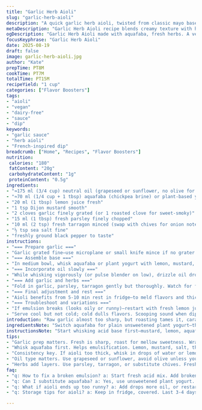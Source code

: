 ```yaml
---
title: "Garlic Herb Aioli"
slug: "garlic-herb-aioli"
description: "A quick garlic herb aioli, twisted from classic mayo base. Used for dipping fries, spreading on burgers, or serving with vegetables and escargots. Adjusts garlic intensity with fresh herbs swapped. Dairy, egg, gluten free. Substitutes suggested. Easy texture cues for thick, spreadable sauce. Robust flavor with roasted garlic or lemon zest alternate. Quick whisk, or blender for smooth. Timing based on aroma and texture over clocks. Reliable, no-fail savory topping or dip. Versatile prep."
metaDescription: "Garlic Herb Aioli recipe blends creamy texture with herbs. Quick to whip up, great for fries, burgers, or veggies."
ogDescription: "Garlic Herb Aioli made with aquafaba, fresh herbs. A versatile dip with layers of flavor. Perfect for a variety of dishes."
focusKeyphrase: "Garlic Herb Aioli"
date: 2025-08-19
draft: false
image: garlic-herb-aioli.jpg
author: "Kate"
prepTime: PT8M
cookTime: PT7M
totalTime: PT15M
recipeYield: "1 cup"
categories: ["Flavor Boosters"]
tags:
- "aioli"
- "vegan"
- "dairy-free"
- "sauce"
- "dip"
keywords:
- "garlic sauce"
- "herb aioli"
- "French-inspired dip"
breadcrumb: ["Home", "Recipes", "Flavor Boosters"]
nutrition: 
 calories: "180"
 fatContent: "20g"
 carbohydrateContent: "1g"
 proteinContent: "0.5g"
ingredients:
- "≈175 ml (3/4 cup) neutral oil (grapeseed or sunflower, no olive for milder taste)"
- "≈70 ml (1/4 cup + 1 tbsp) aquafaba (chickpea brine) or plant-based yogurt"
- "20 ml (1 tbsp) lemon juice fresh"
- "1 tsp Dijon mustard smooth"
- "2 cloves garlic finely grated (or 1 roasted clove for sweet-smoky)"
- "15 ml (1 tbsp) fresh parsley finely chopped"
- "10 ml (2 tsp) fresh tarragon minced (swap with chives for onion note)"
- "½ tsp sea salt fine"
- "freshly ground black pepper to taste"
instructions:
- "=== Prepare garlic ==="
- "Garlic grated fine—use microplane or small knife mince if no grater. If raw garlic too sharp, roast a clove wrapped in foil at 180°C (350°F) for 15 min until soft, caramel edges. Sweetens aioli, mellows bite."
- "=== Assemble base ==="
- "In medium bowl, whisk aquafaba or plant yogurt with lemon, mustard, salt, pepper. Aim for slightly frothy liquid. Adds acidity and body. Mustard stabilizes emulsification."
- "=== Incorporate oil slowly ==="
- "While whisking vigorously (or pulse blender on low), drizzle oil dropwise first—emulsion starts thickening. Then thin steady stream. Pause if sauce separates; whisk faster or add teaspoon lemon juice. Texture should be thick, creamy, holds peak."
- "=== Add garlic and herbs ==="
- "Fold in garlic, parsley, tarragon gently but thoroughly. Watch for flecks of green evenly distributed. Aroma sharpens now; fresh herb oils release fragrance. Adjust salt and pepper."
- "=== Final adjustment and rest ==="
- "Aioli benefits from 5-10 min rest in fridge—to meld flavors and thicken slightly. If too thick, stir in small drops of water or lemon until spreadable."
- "=== Troubleshoot and variations ==="
- "If emulsion breaks (looks oily or runny)—restart with fresh lemon juice, add broken sauce in tiny amounts, whisk fast. Can fix with one egg-free lecithin capsule or pinch mustard powder. For bolder garlic, add crushed raw after base emulsifies to avoid bitterness."
- "Serve cool but not cold; cold dulls flavors. Scooping sound when dipped, slight sheen on surface, vibrant herb specks visible."
introduction: "Raw garlic almost too sharp, but roasting tames it, caramel notes pop out. Quick to whip, no eggs—reliability matters. Ditch olive oil tired bitterness, use neutral oils for clean background. Aquafaba or coconut-skimmed yogurt adds lift, no dairy, no egg. Technique crucial—slow oil incorporation, or you’ll end up oily mess. Herbs more than garnish; they build layers, green, fresh kick cutting richness. Timing not strict—smell and feel your way. Resting lets flavors marry, thickens sauce just right. Perfect condiment for more than fries; smear on burgers, dip steamed artichokes; fizz in bottarga, anything needs punch. Simple but layered. Essential kitchen trick."
ingredientsNote: "Switch aquafaba for plain unsweetened plant yogurt—thicker base, mellower tang. If no chickpea brine, water + 1 tsp mustard can mimic viscosity but less body. Oil matters—do not use extra virgin olive oil unless robust flavor wanted—can turn bitter when raw and cold. Parsley and tarragon bring bright notes; absent tarragon, chives or basil work. Garlic dosing adjustable: fresh fine grated for sharp bite, roasted for sweetness. Salt is critical; under-seasoned aioli falls flat. Lemon fresh-squeezed; bottled lemon juice lacks brightness. Keep in mind, texture should be creamy, neither runny nor stiff—adjust oil or acidic liquids accordingly. Keep bowl dry, cold improves consistency but don’t chill so much flavor suppresses."
instructionsNote: "Start whisking acid base first—mustard, lemon, aquafaba—helps build stable emulsion when oil hits. Oil addition slow, drop by drop; do not rush. Watch sauce thicken gradually. If it looks watery, pause addition, whisk harder. Use microplane or fine grater for garlic—avoid chunks that don’t distribute well. Fold herbs last—overwhisk bruises green leaves, turns bitter. If emulsion breaks—stop trying fast; start new acid base, add broken sauce dropwise, whisk continuously—rebuild. Resting aioli in fridge lets oil bind further, flavors meld. Taste before serving; adjust salt, pepper, lemon. Texture clues: glossy surface, scooping sound, slight resistance under spoon signal done. Keep covered, last 3-4 days refrigerated, or freeze in small batches for convenience."
tips:
- "Garlic prep matters. Fresh is sharp, roast for mellow sweetness. Wrap cloves, foil, 180°C. 15 min, soft, caramelized edges."
- "Whisk aquafaba first. Helps emulsification. Lemon, mustard, salt, then oil dropwise. Drop, whisk, watch it thicken. Never rush."
- "Consistency key. If aioli too thick, whisk in drops of water or lemon. Adjust for spreadability, watch for texture cues."
- "Oil type matters. Use grapeseed or sunflower, avoid olive unless you want that strong note. Neutral oils allow flavors to shine."
- "Herbs add layers. Use parsley, tarragon, or substitute chives. Fresh herbs, chopped fine; fold in last. Keep vibrant green, avoid bruising."
faq:
- "q: How to fix a broken emulsion? a: Start fresh acid mix. Add broken sauce gradually, whisk continuously. Fast movements help."
- "q: Can I substitute aquafaba? a: Yes, use unsweetened plant yogurt. Thickens, mellower. Water plus mustard works too, but lesser flavor."
- "q: What if aioli ends up too runny? a: Add drops more oil, or restart. Too much oil at once? Pause, whisk harder."
- "q: Storage tips for aioli? a: Keep in fridge, covered. Last 3-4 days. Freeze small portions. Not too cold, flavor dulls."

---
```

